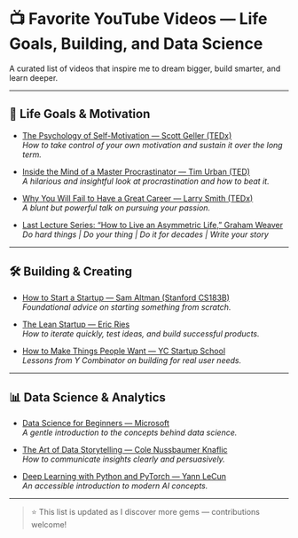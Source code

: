 # 📺 Favorite YouTube Videos — Life Goals, Building, and Data Science

A curated list of videos that inspire me to dream bigger, build smarter, and learn deeper.

---

## 🌱 Life Goals & Motivation
- [The Psychology of Self-Motivation — Scott Geller (TEDx)](https://www.youtube.com/watch?v=7sxpKhIbr0E)  
  *How to take control of your own motivation and sustain it over the long term.*

- [Inside the Mind of a Master Procrastinator — Tim Urban (TED)](https://www.youtube.com/watch?v=arj7oStGLkU)  
  *A hilarious and insightful look at procrastination and how to beat it.*

- [Why You Will Fail to Have a Great Career — Larry Smith (TEDx)](https://www.youtube.com/watch?v=iKHTawgyKWQ)  
  *A blunt but powerful talk on pursuing your passion.*

- [Last Lecture Series: “How to Live an Asymmetric Life,” Graham Weaver](https://www.youtube.com/watch?v=dZxbVGhpEkI)  
  *Do hard things | Do your thing | Do it for decades | Write your story*

---

## 🛠️ Building & Creating
- [How to Start a Startup — Sam Altman (Stanford CS183B)](https://www.youtube.com/watch?v=CBYhVcO4WgI)  
  *Foundational advice on starting something from scratch.*

- [The Lean Startup — Eric Ries](https://www.youtube.com/watch?v=fEvKo90qBns)  
  *How to iterate quickly, test ideas, and build successful products.*

- [How to Make Things People Want — YC Startup School](https://www.youtube.com/watch?v=tLg5YARr0CQ)  
  *Lessons from Y Combinator on building for real user needs.*

---

## 📊 Data Science & Analytics
- [Data Science for Beginners — Microsoft](https://www.youtube.com/watch?v=ua-CiDNNj30)  
  *A gentle introduction to the concepts behind data science.*

- [The Art of Data Storytelling — Cole Nussbaumer Knaflic](https://www.youtube.com/watch?v=n9r0K5gOc0U)  
  *How to communicate insights clearly and persuasively.*

- [Deep Learning with Python and PyTorch — Yann LeCun](https://www.youtube.com/watch?v=0bMe_vCZo30)  
  *An accessible introduction to modern AI concepts.*

---

> ⭐ This list is updated as I discover more gems — contributions welcome!
